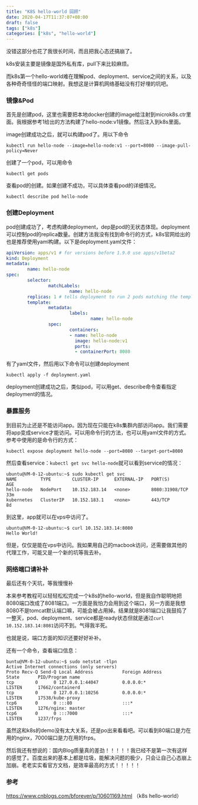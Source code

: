 ```yaml
---
title: "K8S hello-world 回顾"
date: 2020-04-17T11:37:07+08:00
draft: false
tags: ["k8s"]
categories: ["k8s", "hello-world"]
---
```


没错这部分也花了我很长时间，而且把我心态还搞崩了。

k8s安装主要是镜像是国外私有库，pull下来比较麻烦。

而k8s第一个hello-world难在理解pod、deployment、service之间的关系，以及各种奇奇怪怪的端口映射。我想这是计算机网络基础没有打好埋的坑吧。

### 镜像&Pod

首先是创建pod，这里也需要把本地docker创建的image给注射到microk8s.ctr里面。我根据参考1给出的方法构建了hello-node:v1镜像。然后注入到k8s里面。

image创建成功之后，就可以构建pod了。用以下命令

```shell
kubectl run hello-node --image=hello-node:v1 --port=8080 --image-pull-policy=Never
```

创建了一个pod，可以用命令

```shell
kubectl get pods
```

查看pod的创建。如果创建不成功，可以具体查看pod的详细情况。

```shell
kubectl describe pod hello-node
```

### 创建Deployment

pod创建成功了，考虑构建deployment，dep是pod的无状态体现。deployment可以控制pod的replica数量。创建方法我没有找到命令行的方式，k8s官网给出的也是推荐使用yaml构建。以下是deployment.yaml文件：

```yaml
apiVersion: apps/v1 # for versions before 1.9.0 use apps/v1beta2
kind: Deployment
metadata:
        name: hello-node
spec:
        selector:
                matchLabels:
                        name: hello-node
        replicas: 1 # tells deployment to run 2 pods matching the template
        template:
                metadata:
                        labels:
                                name: hello-node
                spec:
                        containers:
                        - name: hello-node
                          image: hello-node:v1
                          ports:
                          - containerPort: 8080
```

有了yaml文件，然后用以下命令可以创建deployment

```shell
kubectl apply -f deployment.yaml
```

deployment创建成功之后，类似pod，可以用get、describe命令查看指定deployment的情况。

### 暴露服务

到目前为止还是不能访问app。因为现在只能在k8s集群内部访问app。我们需要将app变成service才能访问。可以用命令行的方法，也可以用yaml文件的方式。参考中使用的是命令行的方式：

```shell
kubectl expose deployment hello-node --port=8080 --target-port=8080
```

然后查看service：`kubectl get svc hello-node`就可以看到service的情况：

```shell
ubuntu@VM-0-12-ubuntu:~$ sudo kubectl get svc
NAME         TYPE        CLUSTER-IP      EXTERNAL-IP   PORT(S)          AGE
hello-node   NodePort    10.152.183.14   <none>        8080:31908/TCP   33m
kubernetes   ClusterIP   10.152.183.1    <none>        443/TCP          8d
```

到这里，app就可以在vps中访问了。

```shell
ubuntu@VM-0-12-ubuntu:~$ curl 10.152.183.14:8080
Hello World!
```

但是，仅仅是能在vps中访问。我如果用自己的macbook访问，还需要做其他的代理工作，可能又是一个新的坑等我去补。

### 网络端口请补补

最后还有个天坑，等我慢慢补

本来参考教程可以轻轻松松完成一个k8s的hello-world，但是我自作聪明地把8080端口改成了8081端口。一方面是我怕力会用到这个端口，另一方面是我想8080不是tomcat默认端口嘛，可能会被占用掉。结果就是8081端口让我鼓捣了一整天，pod、deployment、service都是ready状态但就是通过`curl 10.152.183.14:8081`访问不到。气得我半死。

也就是说，端口方面的知识还要好好补补。

还有一个命令，查看端口信息：

```shell
buntu@VM-0-12-ubuntu:~$ sudo netstat -tlpn
Active Internet connections (only servers)
Proto Recv-Q Send-Q Local Address           Foreign Address         State       PID/Program name    
tcp        0      0 127.0.0.1:44047         0.0.0.0:*               LISTEN      17662/containerd    
tcp        0      0 127.0.0.1:10256         0.0.0.0:*               LISTEN      17538/kube-proxy        
tcp6       0      0 :::80                   :::*                    LISTEN      1276/nginx: master   
tcp6       0      0 :::7000                 :::*                    LISTEN      1237/frps           
```

虽然这和k8s的demo没有太大关系，还是po出来看看吧。可以看到80端口是力在用的nginx，7000端口是力在用的frps。

然后我还有想说的：国内Blog质量真的差劲！！！！！我已经不是第一次有这样的感觉了。百度出来的基本上都是垃圾，能解决问题的极少，只会让自己心态崩上加崩。老老实实看官方文档，是效率最高的方式！！！！！

### 参考

https://www.cnblogs.com/bforever/p/10601169.html （k8s hello-world）